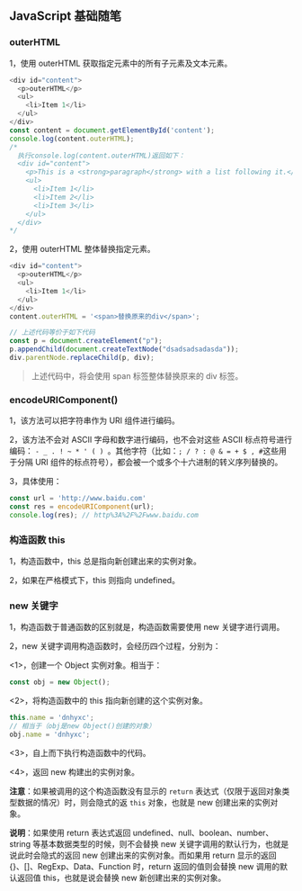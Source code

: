 ## JavaScript 基础随笔

### outerHTML

1，使用 outerHTML 获取指定元素中的所有子元素及文本元素。

```js
<div id="content">
  <p>outerHTML</p>
  <ul>
    <li>Item 1</li>
  </ul>
</div>
const content = document.getElementById('content');
console.log(content.outerHTML);
/*
  执行console.log(content.outerHTML)返回如下：
  <div id="content">
    <p>This is a <strong>paragraph</strong> with a list following it.</p>
    <ul>
      <li>Item 1</li>
      <li>Item 2</li>
      <li>Item 3</li>
    </ul>
  </div>
*/
```

2，使用 outerHTML 整体替换指定元素。

```js
<div id="content">
  <p>outerHTML</p>
  <ul>
    <li>Item 1</li>
  </ul>
</div>
content.outerHTML = '<span>替换原来的div</span>';

// 上述代码等价于如下代码
const p = document.createElement("p");
p.appendChild(document.createTextNode("dsadsadsadasda"));
div.parentNode.replaceChild(p, div);
```

> 上述代码中，将会使用 span 标签整体替换原来的 div 标签。

### encodeURIComponent()

1，该方法可以把字符串作为 URI 组件进行编码。

2，该方法不会对 ASCII 字母和数字进行编码，也不会对这些 ASCII 标点符号进行编码： `- _ . ! ~ * ' ( ) `。其他字符（比如：` ; / ? : @ & = + $ , # `这些用于分隔 URI 组件的标点符号），都会被一个或多个十六进制的转义序列替换的。

3，具体使用：

```js
const url = 'http://www.baidu.com'
const res = encodeURIComponent(url);
console.log(res); // http%3A%2F%2Fwww.baidu.com
```

### 构造函数 this

1，构造函数中，this 总是指向新创建出来的实例对象。

2，如果在严格模式下，this 则指向 undefined。

### new 关键字

1，构造函数于普通函数的区别就是，构造函数需要使用 new 关键字进行调用。

2，new 关键字调用构造函数时，会经历四个过程，分别为：

<1>，创建一个 Object 实例对象。相当于：

```js
const obj = new Object();
```

<2>，将构造函数中的 this 指向新创建的这个实例对象。

```js
this.name = 'dnhyxc';
// 相当于（obj是new Object()创建的对象）
obj.name = 'dnhyxc';
```

<3>，自上而下执行构造函数中的代码。

<4>，返回 new 构建出的实例对象。

**注意**：如果被调用的这个构造函数没有显示的 `return` 表达式（仅限于返回对象类型数据的情况）时，则会隐式的返 `this` 对象，也就是 new 创建出来的实例对象。

**说明**：如果使用 return 表达式返回 undefined、null、boolean、number、string 等基本数据类型的时候，则不会替换 new 关键字调用的默认行为，也就是说此时会隐式的返回 new 创建出来的实例对象。而如果用 return 显示的返回 {}、[]、RegExp、Data、Function 时，return 返回的值则会替换 new 调用的默认返回值 this，也就是说会替换 new 新创建出来的实例对象。